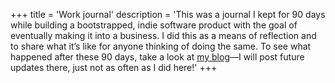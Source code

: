 +++
title = 'Work journal'
description = 'This was a journal I kept for 90 days while building a bootstrapped, indie software product with the goal of eventually making it into a business. I did this as a means of reflection and to share what it’s like for anyone thinking of doing the same. To see what happened after these 90 days, take a look at [my blog](/blog/)—I will post future updates there, just not as often as I did here!'
+++
